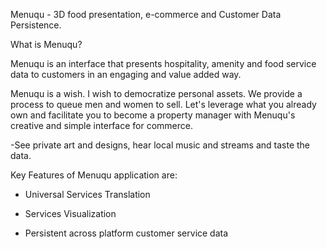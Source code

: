 Menuqu - 3D food presentation, e-commerce and Customer Data Persistence.

  
What is Menuqu?

Menuqu is an interface that presents hospitality, amenity and food service data to customers in an engaging and value added way. 

Menuqu is a wish. I wish to democratize personal assets. We provide a process to queue men and women to sell. Let's leverage what you already own and facilitate you to become a property manager with Menuqu's creative and simple interface for commerce. 

-See private art and designs, hear local music and streams and taste the data. 

Key Features of Menuqu application are: 

- Universal Services Translation

- Services Visualization

- Persistent across platform customer service data 
